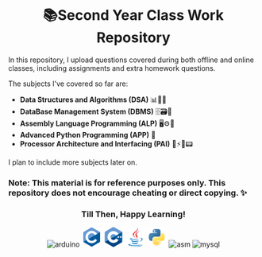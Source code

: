 <h1 align="center">📚Second Year Class Work Repository</h1>
 
<p>In this repository, I upload questions covered during both offline and online classes, including assignments and extra homework questions.</p>

<p>The subjects I've covered so far are:</p>
<ul>
  <li><b>Data Structures and Algorithms (DSA)</b> 📊🔗📐</li>
  <li><b>DataBase Management System (DBMS)</b> 🗄️🗃️💾</li>
  <li><b>Assembly Language Programming (ALP)</b> 🖥️⚙️🔧</li>
  <li><b>Advanced Python Programming (APP)</b> 🐍</li>
  <li><b>Processor Architecture and Interfacing (PAI)</b> 🤖⚡📡📟</li>
</ul>

<p>I plan to include more subjects later on.</p>

<h3>Note: This material is for reference purposes only. This repository does not encourage cheating or direct copying. ✨</h3>

<h3 align="center">Till Then, Happy Learning!</h3>

<p align="center">
  <img src="https://cdn.worldvectorlogo.com/logos/arduino-1.svg" alt="arduino" width="40" height="40"/> 
  <img src="https://raw.githubusercontent.com/devicons/devicon/master/icons/c/c-original.svg" alt="c" width="40" height="40"/>
  <img src="https://raw.githubusercontent.com/devicons/devicon/master/icons/cplusplus/cplusplus-original.svg" alt="cplusplus" width="40" height="40"/> 
  <img src="https://raw.githubusercontent.com/devicons/devicon/master/icons/java/java-original.svg" alt="java" width="40" height="40"/> 
  <img src="https://raw.githubusercontent.com/devicons/devicon/master/icons/python/python-original.svg" alt="python" width="40" height="40"/> 
  <img src="https://github.com/user-attachments/assets/d273406e-32fa-477d-9b5e-258478227510" alt="asm" width="40" height="40"/>  
  <img src="https://github.com/user-attachments/assets/e1f649da-8e70-4b25-8741-d04029abff92" alt="mysql" width="40" height="40"/>
</p>
